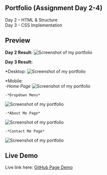 ## Portfolio (Assignment Day 2-4)
Day 2 – HTML &amp; Structure<br>
Day 3 - CSS Implementation

## Preview
**Day 2 Result:**
![Screenshot of my portfolio](Screenshot.png)

**Day 3 Result:**

*Desktop:
![Screenshot of my portfolio](Screenshot.png)

*Mobile: <br>
    -*Home Page*
![Screenshot of my portfolio](Screenshot_20250825_033050.jpg)

    -*Dropdown Menu*
![Screenshot of my portfolio](Screenshot_20250825_033055.jpg)

    -*About Me Page*
![Screenshot of my portfolio](Screenshot_20250825_033103.jpg)

    -*Contact Me Page*
![Screenshot of my portfolio](Screenshot_20250825_033112.jpg)



## Live Demo
Live link here:
[GitHub Page Demo](https://kennethdjasmin.github.io/Task-2-Practice-Exercise/index.html)




